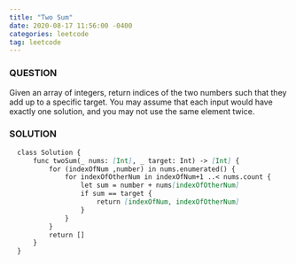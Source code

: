 ```yaml
---
title: "Two Sum"
date: 2020-08-17 11:56:00 -0400
categories: leetcode
tag: leetcode
---
```


### QUESTION
Given an array of integers, return indices of the two numbers such that they add up to a specific target.
You may assume that each input would have exactly one solution, and you may not use the same element twice.

### SOLUTION
```markdown
  class Solution {
      func twoSum(_ nums: [Int], _ target: Int) -> [Int] {
          for (indexOfNum ,number) in nums.enumerated() {
              for indexOfOtherNum in indexOfNum+1 ..< nums.count {
                  let sum = number + nums[indexOfOtherNum]
                  if sum == target {
                      return [indexOfNum, indexOfOtherNum]
                  }
              }
          }
          return []
      }
  }
```
